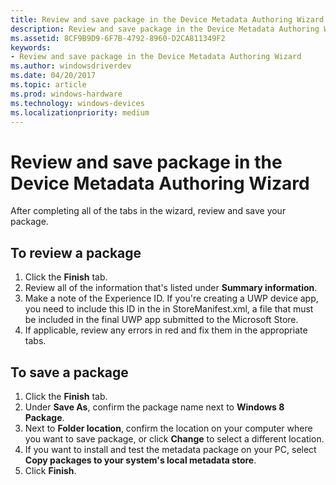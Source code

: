 ```yaml
---
title: Review and save package in the Device Metadata Authoring Wizard
description: Review and save package in the Device Metadata Authoring Wizard
ms.assetid: 8CF9B9D9-6F7B-4792-8960-D2CA811349F2
keywords:
- Review and save package in the Device Metadata Authoring Wizard
ms.author: windowsdriverdev
ms.date: 04/20/2017
ms.topic: article
ms.prod: windows-hardware
ms.technology: windows-devices
ms.localizationpriority: medium
---
```


# Review and save package in the Device Metadata Authoring Wizard


After completing all of the tabs in the wizard, review and save your package.

## <span id="To_review_a_package"></span><span id="to_review_a_package"></span><span id="TO_REVIEW_A_PACKAGE"></span>To review a package


1.  Click the **Finish** tab.
2.  Review all of the information that's listed under **Summary information**.
3.  Make a note of the Experience ID. If you're creating a UWP device app, you need to include this ID in the in StoreManifest.xml, a file that must be included in the final UWP app submitted to the Microsoft Store.
4.  If applicable, review any errors in red and fix them in the appropriate tabs.

## <span id="To_save_a_package"></span><span id="to_save_a_package"></span><span id="TO_SAVE_A_PACKAGE"></span>To save a package


1.  Click the **Finish** tab.
2.  Under **Save As**, confirm the package name next to **Windows 8 Package**.
3.  Next to **Folder location**, confirm the location on your computer where you want to save package, or click **Change** to select a different location.
4.  If you want to install and test the metadata package on your PC, select **Copy packages to your system's local metadata store**.
5.  Click **Finish**.

 

 





